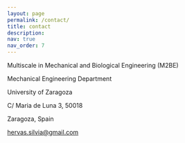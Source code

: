 ```yaml
---
layout: page
permalink: /contact/
title: contact
description:
nav: true
nav_order: 7
---
```


<i class="fa-solid fa-house"></i> Multiscale in Mechanical and Biological Engineering (M2BE)

Mechanical Engineering Department

University of Zaragoza

C/ Maria de Luna 3, 50018

Zaragoza, Spain

<i class="fa-solid fa-envelope"></i> hervas.silvia@gmail.com
